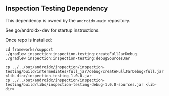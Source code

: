 ## Inspection Testing Dependency

This dependency is owned by the `androidx-main` repository.

See go/androidx-dev for startup instructions.

Once repo is installed:

```shell
cd frameworks/support
./gradlew inspection:inspection-testing:createFullJarDebug
./gradlew inspection:inspection-testing:debugSourcesJar

cp ../../out/androidx/inspection/inspection-testing/build/intermediates/full_jar/debug/createFullJarDebug/full.jar <lib-dir>/inspection-testing-1.0.0.jar
cp ../../out/androidx/inspection/inspection-testing/build/libs/inspection-testing-debug-1.0.0-sources.jar <lib-dir>
```
